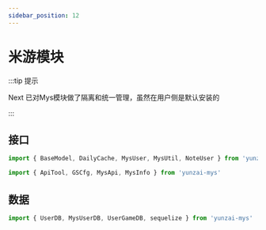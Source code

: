 ```yaml
---
sidebar_position: 12
---
```


# 米游模块

:::tip 提示

Next 已对Mys模块做了隔离和统一管理，虽然在用户侧是默认安装的

:::

## 接口

```ts
import { BaseModel, DailyCache, MysUser, MysUtil, NoteUser } from 'yunzai-mys'
```

```ts
import { ApiTool, GSCfg, MysApi, MysInfo } from 'yunzai-mys'
```

## 数据

```ts
import { UserDB, MysUserDB, UserGameDB, sequelize } from 'yunzai-mys'
```
